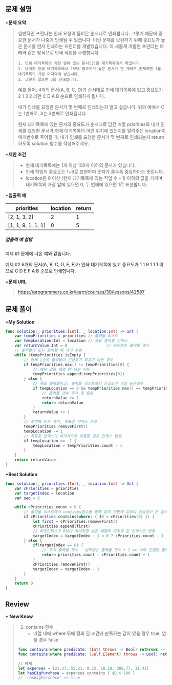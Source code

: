문제 설명
--------

**\+문제 요약**

> 일반적인 프린터는 인쇄 요청이 들어온 순서대로 인쇄합니다. 그렇기 때문에 중요한 문서가 나중에 인쇄될 수 있습니다. 이런 문제를 보완하기 위해 중요도가 높은 문서를 먼저 인쇄하는 프린터를 개발했습니다. 이 새롭게 개발한 프린터는 아래와 같은 방식으로 인쇄 작업을 수행합니다.
>
> ```
> 1. 인쇄 대기목록의 가장 앞에 있는 문서(J)를 대기목록에서 꺼냅니다.
> 2. 나머지 인쇄 대기목록에서 J보다 중요도가 높은 문서가 한 개라도 존재하면 J를 대기목록의 가장 마지막에 넣습니다.
> 3. 그렇지 않으면 J를 인쇄합니다.
> ```
>
> 예를 들어, 4개의 문서(A, B, C, D)가 순서대로 인쇄 대기목록에 있고 중요도가 2 1 3 2 라면 C D A B 순으로 인쇄하게 됩니다.
>
> 내가 인쇄를 요청한 문서가 몇 번째로 인쇄되는지 알고 싶습니다. 위의 예에서 C는 1번째로, A는 3번째로 인쇄됩니다.
>
> 현재 대기목록에 있는 문서의 중요도가 순서대로 담긴 배열 priorities와 내가 인쇄를 요청한 문서가 현재 대기목록의 어떤 위치에 있는지를 알려주는 location이 매개변수로 주어질 때, 내가 인쇄를 요청한 문서가 몇 번째로 인쇄되는지 return 하도록 solution 함수를 작성해주세요.



**\+제한 조건**

> - 현재 대기목록에는 1개 이상 100개 이하의 문서가 있습니다.
> - 인쇄 작업의 중요도는 1~9로 표현하며 숫자가 클수록 중요하다는 뜻입니다.
> - location은 0 이상 (현재 대기목록에 있는 작업 수 - 1) 이하의 값을 가지며 대기목록의 가장 앞에 있으면 0, 두 번째에 있으면 1로 표현합니다.

**\+입출력 예**

| priorities         | location | return |
| ------------------ | -------- | ------ |
| [2, 1, 3, 2]       | 2        | 1      |
| [1, 1, 9, 1, 1, 1] | 0        | 5      |


##### 입출력 예 설명

예제 #1
문제에 나온 예와 같습니다.

예제 #2
6개의 문서(A, B, C, D, E, F)가 인쇄 대기목록에 있고 중요도가 1 1 9 1 1 1 이므로 C D E F A B 순으로 인쇄합니다.



**+문제 URL**

>https://programmers.co.kr/learn/courses/30/lessons/42587

문제 풀이
---------

**\+My Solution**

```swift
func solution(_ priorities:[Int], _ location:Int) -> Int {
    var tempPriorities = priorities	// 출력물 리스트
    var tempLocation:Int = location	// 목표 출력물 인덱스
    var returnValue:Int = 0					// 프린트된 출력물 갯수
    // 출력물이 모두 출력될 때 까지 수행
    while !tempPriorities.isEmpty { 
        // 현제 1순위 출력물이 긴급도가 최고가 아닌 경우
        if tempPriorities.max() != tempPriorities[0] {
          	// 해당 값을 배열 맨 뒤로 이동
            tempPriorities.append(tempPriorities[0])
        } else {
          	// 목표 출력물이고, 출력물 리스트에서 긴급도가 가장 높은경우
            if tempLocation == 0 && tempPriorities.max() == tempPriorities[0] {
              	// 출력물 갯수 추가 및 종료
                returnValue += 1
                return returnValue
            }
            returnValue += 1
        }
        // 첫번째 인자 제거, 목표값 인덱스 수정
        tempPriorities.removeFirst()
        tempLocation -= 1
        // 목표값 인덱스가 마지막으로 이동할 경우 인덱스 변경
        if tempLocation == -1 {
            tempLocation = tempPriorities.count - 1
        }
    }
    return returnValue
}
```

**\+Best Solution**

```swift
func solution(_ priorities:[Int], _ location:Int) -> Int {
    var cPriorities = priorities
    var targetIndex = location
    var seq = 0

    while cPriorities.count > 0 {
      	// 출력물 리스트에서 contains함수를 통해 값이 첫번째 값보다 긴급성이 큰 값이 배열에 있는지 확인
        if cPriorities.contains(where: { $0 > cPriorities[0] }) {
            let first = cPriorities.removeFirst()
            cPriorities.append(first)
          	// 타겟인덱스가 0보다 작아지면 남은 배열의 마지막 값 인덱스로 변경
            targetIndex = targetIndex - 1 < 0 ? cPriorities.count - 1 : targetIndex - 1
        } else {
            if(targetIndex == 0) {
              	// 초기 출력물 갯수 - 남아있는 출력물 갯수 + 1 => 나의 긴급한 출력물 출력 인덱스
              	return priorities.count - cPriorities.count + 1
            } 
            cPriorities.removeFirst()
            targetIndex = targetIndex - 1
        }
    }
    return 0
}
```


Review
-----------------
**\+ New Know**

> 1. contains 함수
>    - 배열 내에 where 뒤에 정의 된 조건에 만족하는 값이 있을 경우 true, 없을 경우 false
>
>
> ```swift
> func contains(where predicate: (Int) throws -> Bool) rethrows -> Bool
> func contains(where predicate: (Self.Element) throws -> Bool) rethrows -> Bool
> 
> // 예제
> let expenses = [21.37, 55.21, 9.32, 10.18, 388.77, 11.41]
> let hasBigPurchase = expenses.contains { $0 > 100 }
> // 'hasBigPurchase' == true
> ```
>

